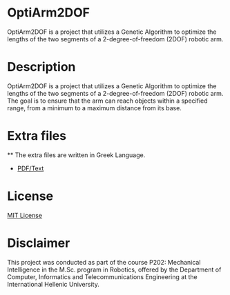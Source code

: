 # OptiArm2DOF
OptiArm2DOF is a project that utilizes a Genetic Algorithm to optimize the lengths of the two segments of a 2-degree-of-freedom (2DOF) robotic arm.

# Description
OptiArm2DOF is a project that utilizes a Genetic Algorithm to optimize the lengths of the two segments of a 2-degree-of-freedom (2DOF) robotic arm. The goal is to ensure that the arm can reach objects within a specified range, from a minimum to a maximum distance from its base. 

# Extra files
** The extra files are written in Greek Language.
* [PDF/Text](./assets/Ρ202%20-%20OptiArm2DOF.pdf)

# License
[MIT License](./LICENSE)

# Disclaimer
This project was conducted as part of the course Ρ202: Mechanical Intelligence in the M.Sc. program in Robotics, offered by the
Department of Computer, Informatics and Telecommunications Engineering at the International Hellenic University.